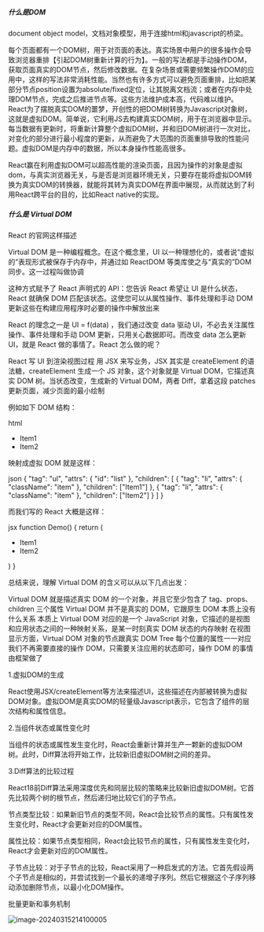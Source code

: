 ##### 什么是DOM

document object model，文档对象模型，用于连接html和javascript的桥梁。

每个页面都有一个DOM树，用于对页面的表达。真实场景中用户的很多操作会导致浏览器重排【引起DOM树重新计算的行为】。一般的写法都是手动操作DOM，获取页面真实的DOM节点，然后修改数据。在复杂场景或需要频繁操作DOM的应用中，这样的写法非常消耗性能。当然也有许多方式可以避免页面重排，比如把某部分节点position设置为absolute/fixed定位，让其脱离文档流；或者在内存中处理DOM节点，完成之后推进节点等。这些方法维护成本高，代码难以维护。React为了摆脱真实DOM的噩梦，开创性的把DOM树转换为Javascript对象树，这就是虚拟DOM。简单说，它利用JS去构建真实DOM树，用于在浏览器中显示。每当数据有更新时，将重新计算整个虚拟DOM树，并和旧DOM树进行一次对比，对变化的部分进行最小程度的更新，从而避免了大范围的页面重排导致的性能问题。虚拟DOM是内存中的数据，所以本身操作性能高很多。

React赢在利用虚拟DOM可以超高性能的渲染页面，且因为操作的对象是虚拟dom，与真实浏览器无关，与是否是浏览器环境无关，只要存在能将虚拟DOM转换为真实DOM的转换器，就能将其转为真实DOM在界面中展现，从而就达到了利用React跨平台的目的，比如React native的实现。

##### 什么是 Virtual DOM

React 的官网这样描述

Virtual DOM 是一种编程概念。在这个概念里，UI 以一种理想化的，或者说“虚拟的”表现形式被保存于内存中，并通过如 ReactDOM 等类库使之与“真实的”DOM 同步。这一过程叫做协调

这种方式赋予了 React 声明式的 API：您告诉 React 希望让 UI 是什么状态，React 就确保 DOM 匹配该状态。这使您可以从属性操作、事件处理和手动 DOM 更新这些在构建应用程序时必要的操作中解放出来

React 的理念之一是 UI = f(data) ，我们通过改变 data 驱动 UI，不必去关注属性操作、事件处理和手动 DOM 更新，只用关心数据即可。而改变 data 怎么更新 UI，就是 React 做的事情了。React 怎么做的呢？

React 写 UI 到渲染视图过程
用 JSX 来写业务，JSX 其实是 createElement 的语法糖，createElement 生成一个 JS 对象，这个对象就是 Virtual DOM，它描述真实 DOM 树。当状态改变，生成新的 Virtual DOM，两者 Diff，拿着这段 patches 更新页面，减少页面的最小绘制

例如如下 DOM 结构：

html

<ul id="list">
    <li class="item">Item1</li>
    <li class="item">Item2</li>
</ul>

映射成虚拟 DOM 就是这样：

json
{
"tag": "ul",
"attrs": {
"id": "list"
},
"children": [
{
"tag": "li",
"attrs": { "className": "item" },
"children": ["Item1"]
},
{
"tag": "li",
"attrs": { "className": "item" },
"children": ["Item2"]
}
]
}

而我们写的 React 大概是这样：

jsx
function Demo() {
return (
<ul id="list">
<li className="item">Item1</li>
<li className="item">Item2</li>
</ul>
)
}

总结来说，理解 Virtual DOM 的含义可以从以下几点出发：

Virtual DOM 就是描述真实 DOM 的一个对象，并且它至少包含了 tag、props、children 三个属性
Virtual DOM 并不是真实的 DOM，它跟原生 DOM 本质上没有什么关系
本质上 Virtual DOM 对应的是一个 JavaScript 对象，它描述的是视图和应用状态之间的一种映射关系，是某一时刻真实 DOM 状态的内存映射
在视图显示方面，Virtual DOM 对象的节点跟真实 DOM Tree 每个位置的属性一一对应
我们不再需要直接的操作 DOM，只需要关注应用的状态即可，操作 DOM 的事情由框架做了

1.虚拟DOM的生成

React使用JSX/createElement等方法来描述UI，这些描述在内部被转换为虚拟DOM对象。虚拟DOM是真实DOM的轻量级Javascript表示，它包含了组件的层次结构和属性信息。

2.当组件状态或属性变化时

当组件的状态或属性发生变化时，React会重新计算并生产一颗新的虚拟DOM树。此时，Diff算法将开始工作，比较新旧虚拟DOM树之间的差异。

3.Diff算法的比较过程

React18前Diff算法采用深度优先和同层比较的策略来比较新旧虚拟DOM树。它首先比较两个树的根节点，然后递归地比较它们的子节点。

节点类型比较：如果新旧节点的类型不同，React会比较节点的属性。只有属性发生变化时，React才会更新对应的DOM属性。

属性比较：如果节点类型相同，React会比较节点的属性，只有属性发生变化时，React才会更新对应的DOM属性。

子节点比较：对于子节点的比较，React采用了一种启发式的方法。它首先假设两个子节点是相似的，并尝试找到一个最长的递增子序列。然后它根据这个子序列移动添加删除节点，以最小化DOM操作。

批量更新和事务机制

![image-20240315214100005](C:\Users\liqian\AppData\Roaming\Typora\typora-user-images\image-20240315214100005.png)
